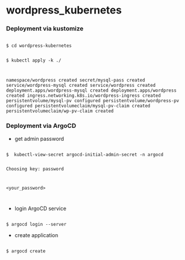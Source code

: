 # wordpress_kubernetes

### Deployment via kustomize

<code>
$ cd wordpress-kubernetes

$ kubectl apply -k ./

namespace/wordpress created
secret/mysql-pass created
service/wordpress-mysql created
service/wordpress created
deployment.apps/wordpress-mysql created
deployment.apps/wordpress created
ingress.networking.k8s.io/wordpress-ingress created
persistentvolume/mysql-pv configured
persistentvolume/wordpress-pv configured
persistentvolumeclaim/mysql-pv-claim created
persistentvolumeclaim/wp-pv-claim created
</code>


### Deployment via ArgoCD

- get admin password

<code>
$  kubectl-view-secret argocd-initial-admin-secret -n argocd

Choosing key: password

<your_password>

</code>


- login ArgoCD service

<code>
$ argocd login --server <your_server_url>
</code>


- create application

<code>
$ argocd create
</code>
